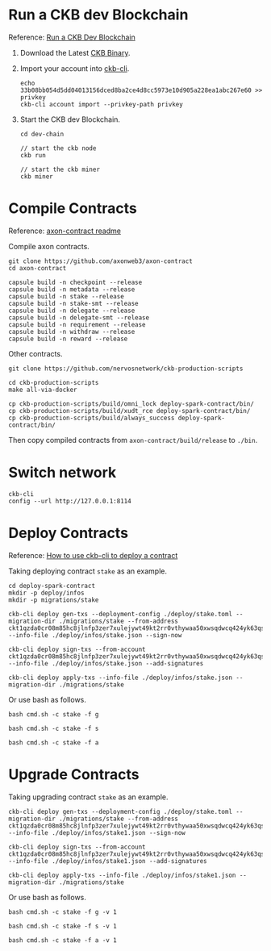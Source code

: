 # Run a CKB dev Blockchain

Reference: [Run a CKB Dev Blockchain](https://docs.nervos.org/docs/basics/guides/devchain)

1. Download the Latest [CKB Binary](https://github.com/nervosnetwork/ckb/releases).

2. Import your account into [ckb-cli](https://github.com/nervosnetwork/ckb-cli).

   ```
   echo 33b08bb054d5dd04013156dced8ba2ce4d8cc5973e10d905a228ea1abc267e60 >> privkey
   ckb-cli account import --privkey-path privkey
   ```

3. Start the CKB dev Blockchain.

   ```
   cd dev-chain
   
   // start the ckb node
   ckb run
   
   // start the ckb miner
   ckb miner
   ```

# Compile Contracts

Reference: [axon-contract readme](https://github.com/axonweb3/axon-contract/tree/main)

Compile axon contracts.

```
git clone https://github.com/axonweb3/axon-contract
cd axon-contract

capsule build -n checkpoint --release
capsule build -n metadata --release
capsule build -n stake --release
capsule build -n stake-smt --release
capsule build -n delegate --release
capsule build -n delegate-smt --release
capsule build -n requirement --release
capsule build -n withdraw --release
capsule build -n reward --release
```

Other contracts.

```
git clone https://github.com/nervosnetwork/ckb-production-scripts

cd ckb-production-scripts
make all-via-docker 

cp ckb-production-scripts/build/omni_lock deploy-spark-contract/bin/
cp ckb-production-scripts/build/xudt_rce deploy-spark-contract/bin/
cp ckb-production-scripts/build/always_success deploy-spark-contract/bin/
```

Then copy compiled contracts from `axon-contract/build/release` to `./bin`.

# Switch network

```
ckb-cli
config --url http://127.0.0.1:8114
```

# Deploy Contracts

Reference: [How to use ckb-cli to deploy a contract](https://github.com/nervosnetwork/ckb-cli/wiki/Deploy-contracts#generate-the-update-transaction)

Taking deploying contract `stake` as an example.

```
cd deploy-spark-contract
mkdir -p deploy/infos
mkdir -p migrations/stake
```

```
ckb-cli deploy gen-txs --deployment-config ./deploy/stake.toml --migration-dir ./migrations/stake --from-address ckt1qzda0cr08m85hc8jlnfp3zer7xulejywt49kt2rr0vthywaa50xwsqdwcq424yk63qsagvnspjmtuukh4zt3j9cdgn4kv --info-file ./deploy/infos/stake.json --sign-now

ckb-cli deploy sign-txs --from-account ckt1qzda0cr08m85hc8jlnfp3zer7xulejywt49kt2rr0vthywaa50xwsqdwcq424yk63qsagvnspjmtuukh4zt3j9cdgn4kv --info-file ./deploy/infos/stake.json --add-signatures

ckb-cli deploy apply-txs --info-file ./deploy/infos/stake.json --migration-dir ./migrations/stake
```

Or use bash as follows.

```
bash cmd.sh -c stake -f g

bash cmd.sh -c stake -f s

bash cmd.sh -c stake -f a
```

# Upgrade Contracts

Taking upgrading contract `stake` as an example.

```
ckb-cli deploy gen-txs --deployment-config ./deploy/stake.toml --migration-dir ./migrations/stake --from-address ckt1qzda0cr08m85hc8jlnfp3zer7xulejywt49kt2rr0vthywaa50xwsqdwcq424yk63qsagvnspjmtuukh4zt3j9cdgn4kv --info-file ./deploy/infos/stake1.json --sign-now

ckb-cli deploy sign-txs --from-account ckt1qzda0cr08m85hc8jlnfp3zer7xulejywt49kt2rr0vthywaa50xwsqdwcq424yk63qsagvnspjmtuukh4zt3j9cdgn4kv --info-file ./deploy/infos/stake1.json --add-signatures

ckb-cli deploy apply-txs --info-file ./deploy/infos/stake1.json --migration-dir ./migrations/stake
```

Or use bash as follows.

```
bash cmd.sh -c stake -f g -v 1

bash cmd.sh -c stake -f s -v 1

bash cmd.sh -c stake -f a -v 1
```
